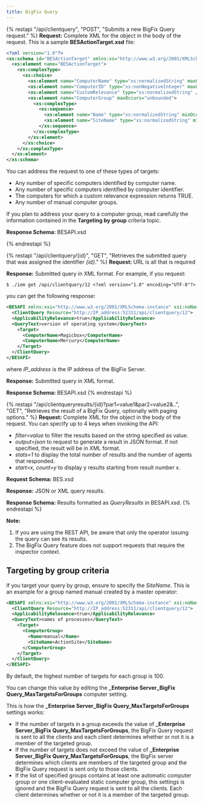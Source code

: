 ```yaml
---
title: BigFix Query
---
```


{% restapi "/api/clientquery", "POST", "Submits a new BigFix Query request." %}
**Request:** Complete XML for the object in the body of the request.
This is a sample **BESActionTarget.xsd** file:

```xml
<?xml version="1.0"?>
<xs:schema id="BESActionTarget" xmlns:xs="http://www.w3.org/2001/XMLSchema" attributeFormDefault="qualified" elementFormDefault="qualified">
  <xs:element name="BESActionTarget">
    <xs:complexType>
      <xs:choice>
        <xs:element name="ComputerName" type="xs:normalizedString" maxOccurs="unbounded" />
        <xs:element name="ComputerID" type="xs:nonNegativeInteger" maxOccurs="unbounded" />
        <xs:element name="CustomRelevance" type="xs:normalizedString" />
        <xs:element name="ComputerGroup" maxOccurs="unbounded">
          <xs:complexType>
            <xs:sequence>
              <xs:element name="Name" type="xs:normalizedString" minOccurs="1" />
              <xs:element name="SiteName" type="xs:normalizedString" minOccurs="1" />
            </xs:sequence>
          </xs:complexType>
        </xs:element>
      </xs:choice>
    </xs:complexType>
  </xs:element>
</xs:schema>
```

You can address the request to one of these types of targets:

- Any number of specific computers identified by computer name.
- Any number of specific computers identified by computer identifier.
- The computers for which a custom relevance expression returns TRUE.
- Any number of manual computer groups.

If you plan to address your query to a computer group, read carefully the information contained in the **Targeting by group** criteria topic.

**Response Schema:** BESAPI.xsd

{% endrestapi %}

{% restapi "/api/clientquery/{id}", "GET", "Retrieves the submitted query that was assigned the identifier *{id}*." %}
**Request:** URL is all that is required

**Response:** Submitted query in XML format. 
For example, if you request:

```
$ ./iem get /api/clientquery/12 <?xml version="1.0" encoding="UTF-8"?>
```

you can get the following response:

```xml
<BESAPI xmlns:xsi="http://www.w3.org/2001/XMLSchema-instance" xsi:noNamespaceSchemaLocation="BESAPI.xsd">
  <ClientQuery Resource="http://IP_address:52311/api/clientquery/12">
  <ApplicabilityRelevance>true</ApplicabilityRelevance>
  <QueryText>version of operating system</QueryText>
    <Target>
      <ComputerName>Magicbox</ComputerName>
      <ComputerName>Mercury</ComputerName>
    </Target>
  </ClientQuery>
</BESAPI>
```

where *IP_address* is the IP address of the BigFix Server.

**Response:** Submitted query in XML format.

**Response Schema:** BESAPI.xsd
{% endrestapi %}

{% restapi "/api/clientqueryresults/{id}?par1=value1&par2=value2&..", "GET", "Retrieves the result of a BigFix Query, optionally with paging options." %}
**Request:** Complete XML for the object in the body of the request. You can specify up to 4 keys when invoking the API:
- *filter=value* to filter the results based on the string specified as value.
- *output=json* to request to generate a result in JSON format. If not specified, the result will be in XML format.
- *stats=1* to display the total number of results and the number of agents that responded.
- *start=x, count=y* to display y results starting from result number x.

**Request Schema:** BES.xsd

**Response:** JSON or XML query results.

**Response Schema:** Results formatted as *QueryResults* in BESAPI.xsd.
{% endrestapi %}

**Note:**
1. If you are using the REST API, be aware that only the operator issuing the query can see its results.
2. The BigFix Query feature does not support requests that require the inspector context.

## Targeting by group criteria

If you target your query by group, ensure to specify the *SiteName*.
This is an example for a group named manual created by a master operator:

```xml
<BESAPI xmlns:xsi="http://www.w3.org/2001/XMLSchema-instance" xsi:noNamespaceSchemaLocation="BESAPI.xsd">
  <ClientQuery Resource="http://IP_address:52311/api/clientquery/12">
  <ApplicabilityRelevance>true</ApplicabilityRelevance>
  <QueryText>names of processes</QueryText>
    <Target>
      <ComputerGroup>
        <Name>manual</Name>
        <SiteName>ActionSite</SiteName>
      </ComputerGroup>
    </Target>
  </ClientQuery>
</BESAPI>
```

By default, the highest number of targets for each group is 100.

You can change this value by editing the **_Enterprise Server_BigFix Query_MaxTargetsForGroups** computer setting.

This is how the **_Enterprise Server_BigFix Query_MaxTargetsForGroups** settings works:
- If the number of targets in a group exceeds the value of **_Enterprise Server_BigFix Query_MaxTargetsForGroups**, the BigFix Query request is sent to all the clients and each client determines whether or not it is a member of the targeted group.
- If the number of targets does not exceed the value of **_Enterprise Server_BigFix Query_MaxTargetsForGroups**, the BigFix server determines which clients are members of the targeted group and the BigFix Query request is sent only to those clients.
- If the list of specified groups contains at least one automatic computer group or one client-evaluated static computer group, this settings is ignored and the BigFix Query request is sent to all the clients. Each client determines whether or not it is a member of the targeted group.
